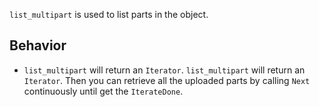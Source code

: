 `list_multipart` is used to list parts in the object.

## Behavior

- `list_multipart` will return an `Iterator`. `list_multipart` will return an `Iterator`. Then you can retrieve all the uploaded parts by calling `Next` continuously until get the `IterateDone`.